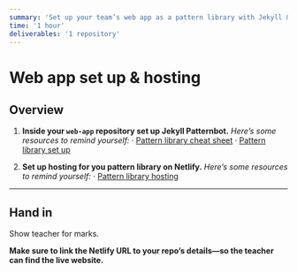 ```yaml
---
summary: 'Set up your team’s web app as a pattern library with Jekyll & host it on Netlify.'
time: '1 hour'
deliverables: '1 repository'
---
```


# Web app set up & hosting

## Overview

1. **Inside your `web-app` repository set up Jekyll Patternbot.**
  *Here’s some resources to remind yourself:*
  · [Pattern library cheat sheet](https://learn-the-web.algonquindesign.ca/topics/pattern-library-cheat-sheet/)
  · [Pattern library set up](https://learn-the-web.algonquindesign.ca/courses/web-dev-4/pattern-library-set-up/)

2. **Set up hosting for you pattern library on Netlify.**
  *Here’s some resources to remind yourself:*
  · [Pattern library hosting](https://learn-the-web.algonquindesign.ca/courses/web-dev-4/pattern-library-hosting/)

---

## Hand in

Show teacher for marks.

**Make sure to link the Netlify URL to your repo’s details—so the teacher can find the live website.**

